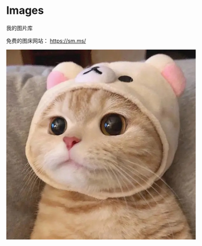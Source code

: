 # Images
我的图片库

免费的图床网站：
https://sm.ms/

![image](https://github.com/BlueBlueKitty/Images/blob/main/IMG_2471(20211206-195441).JPG)
